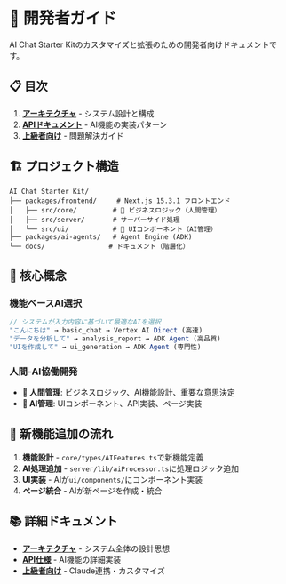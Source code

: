 # 🔧 開発者ガイド

AI Chat Starter Kitのカスタマイズと拡張のための開発者向けドキュメントです。

## 📋 目次

1. **[アーキテクチャ](./architecture.md)** - システム設計と構成
2. **[APIドキュメント](../api/)** - AI機能の実装パターン
3. **[上級者向け](../advanced/)** - 問題解決ガイド

## 🏗️ プロジェクト構造

```
AI Chat Starter Kit/
├── packages/frontend/     # Next.js 15.3.1 フロントエンド
│   ├── src/core/         # 🔴 ビジネスロジック（人間管理）
│   ├── src/server/       # サーバーサイド処理
│   └── src/ui/           # 🤖 UIコンポーネント（AI管理）
├── packages/ai-agents/   # Agent Engine (ADK)
└── docs/                # ドキュメント（階層化）
```

## 🎯 核心概念

### 機能ベースAI選択
```typescript
// システムが入力内容に基づいて最適なAIを選択
"こんにちは" → basic_chat → Vertex AI Direct (高速)
"データを分析して" → analysis_report → ADK Agent (高品質)
"UIを作成して" → ui_generation → ADK Agent (専門性)
```

### 人間-AI協働開発
- **🔴 人間管理**: ビジネスロジック、AI機能設計、重要な意思決定
- **🤖 AI管理**: UIコンポーネント、API実装、ページ実装

## 🚀 新機能追加の流れ

1. **機能設計** - `core/types/AIFeatures.ts`で新機能定義
2. **AI処理追加** - `server/lib/aiProcessor.ts`に処理ロジック追加
3. **UI実装** - AIが`ui/components/`にコンポーネント実装
4. **ページ統合** - AIが新ページを作成・統合

## 📚 詳細ドキュメント

- **[アーキテクチャ](./architecture.md)** - システム全体の設計思想
- **[API仕様](../api/)** - AI機能の詳細実装
- **[上級者向け](../advanced/)** - Claude連携・カスタマイズ